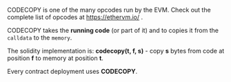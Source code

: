 CODECOPY is one of the many opcodes run by the EVM. Check out the complete list of opcodes at <a href="https://ethervm.io/" target="_blank">https://ethervm.io/</a> .

CODECOPY takes the **running code** (or part of it) and to copies it from the `calldata` to the `memory`.

The solidity implementation is: **codecopy(t, f, s)** - copy **s** bytes from code at position **f** to memory at position **t**.

Every contract deployment uses **CODECOPY**.
